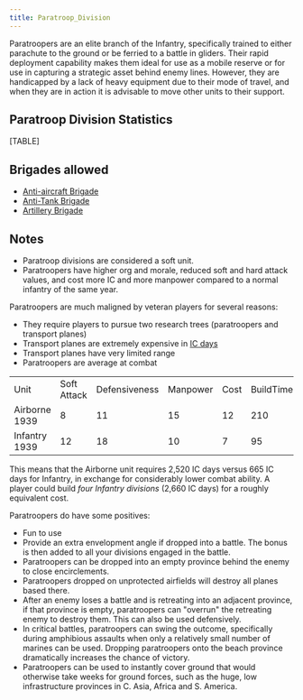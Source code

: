 ```yaml
---
title: Paratroop_Division
---
```

Paratroopers are an elite branch of the Infantry, specifically trained
to either parachute to the ground or be ferried to a battle in gliders.
Their rapid deployment capability makes them ideal for use as a mobile
reserve or for use in capturing a strategic asset behind enemy lines.
However, they are handicapped by a lack of heavy equipment due to their
mode of travel, and when they are in action it is advisable to move
other units to their support.

##  Paratroop Division Statistics 

[TABLE]

##  Brigades allowed 

-   [Anti-aircraft
    Brigade](/wiki/Anti-aircraft_Brigade "Anti-aircraft Brigade")
-   [Anti-Tank Brigade](/wiki/Anti-Tank_Brigade "Anti-Tank Brigade")
-   [Artillery Brigade](/wiki/Artillery_Brigade "Artillery Brigade")

##  Notes 

-   Paratroop divisions are considered a soft unit.
-   Paratroopers have higher org and morale, reduced soft and hard
    attack values, and cost more IC and more manpower compared to a
    normal infantry of the same year.

Paratroopers are much maligned by veteran players for several reasons:

-   They require players to pursue two research trees (paratroopers and
    transport planes)
-   Transport planes are extremely expensive in [IC
    days](/wiki/IC_days "IC days")
-   Transport planes have very limited range
-   Paratroopers are average at combat

|               |             |               |          |      |           |
|---------------|-------------|---------------|----------|------|-----------|
| Unit          | Soft Attack | Defensiveness | Manpower | Cost | BuildTime |
| Airborne 1939 | 8           | 11            | 15       | 12   | 210       |
| Infantry 1939 | 12          | 18            | 10       | 7    | 95        |

This means that the Airborne unit requires 2,520 IC days versus 665 IC
days for Infantry, in exchange for considerably lower combat ability. A
player could build *four Infantry divisions* (2,660 IC days) for a
roughly equivalent cost.

Paratroopers do have some positives:

-   Fun to use
-   Provide an extra envelopment angle if dropped into a battle. The
    bonus is then added to all your divisions engaged in the battle.
-   Paratroopers can be dropped into an empty province behind the enemy
    to close encirclements.
-   Paratroopers dropped on unprotected airfields will destroy all
    planes based there.
-   After an enemy loses a battle and is retreating into an adjacent
    province, if that province is empty, paratroopers can "overrun" the
    retreating enemy to destroy them. This can also be used defensively.
-   In critical battles, paratroopers can swing the outcome,
    specifically during amphibious assaults when only a relatively small
    number of marines can be used. Dropping paratroopers onto the beach
    province dramatically increases the chance of victory.
-   Paratroopers can be used to instantly cover ground that would
    otherwise take weeks for ground forces, such as the huge, low
    infrastructure provinces in C. Asia, Africa and S. America.
